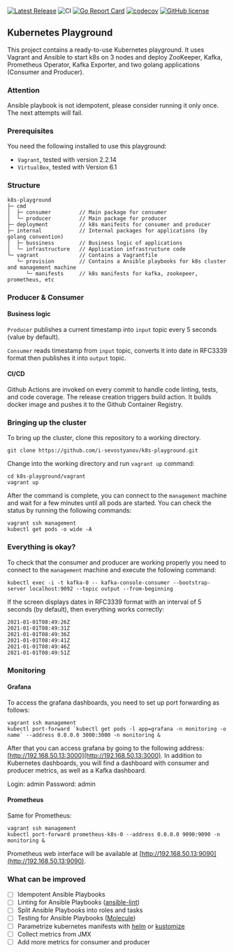 [![Latest Release](https://img.shields.io/github/release/i-sevostyanov/k8s-playground.svg)](https://github.com/i-sevostyanov/k8s-playground/releases/latest)
![CI](https://github.com/i-sevostyanov/k8s-playground/workflows/CI/badge.svg)
[![Go Report Card](https://goreportcard.com/badge/github.com/i-sevostyanov/k8s-playground)](https://goreportcard.com/report/github.com/i-sevostyanov/k8s-playground)
[![codecov](https://codecov.io/gh/i-sevostyanov/k8s-playground/branch/main/graph/badge.svg?token=JEFLNDSIY5)](https://codecov.io/gh/i-sevostyanov/k8s-playground)
[![GitHub license](https://img.shields.io/github/license/i-sevostyanov/k8s-playground)](https://github.com/i-sevostyanov/k8s-playground/blob/main/LICENSE)

## Kubernetes Playground
This project contains a ready-to-use Kubernetes playground. It uses Vagrant and Ansible to start k8s on 3 nodes and deploy
ZooKeeper, Kafka, Prometheus Operator, Kafka Exporter, and two golang applications (Consumer and Producer).

### Attention
Ansible playbook is not idempotent, please consider running it only once. The next attempts will fail.

### Prerequisites
You need the following installed to use this playground:
- `Vagrant`, tested with version 2.2.14
- `VirtualBox`, tested with Version 6.1

### Structure
```
k8s-playground
├─ cmd                
│  ├─ consumer         // Main package for consumer
│  └─ producer         // Main package for producer
├─ deployment          // k8s manifests for consumer and producer 
├─ internal            // Internal packages for applications (by golang convention) 
│  ├─ bussiness        // Business logic of applications
│  └─ infrastructure   // Application infrastructure code
└─ vagrant             // Contains a Vagrantfile
   └─ provision        // Contains a Ansible playbooks for k8s cluster and management machine
      └─ manifests     // k8s manifests for kafka, zookepeer, prometheus, etc
```

### Producer & Consumer

#### Business logic
`Producer` publishes a current timestamp into `input` topic every 5 seconds (value by default).

`Consumer` reads timestamp from `input` topic, converts it into date in RFC3339 format then publishes it into `output` topic.

#### CI/CD
Github Actions are invoked on every commit to handle code linting, tests, and code coverage. The release creation triggers build action. 
It builds docker image and pushes it to the Github Container Registry. 

### Bringing up the cluster
To bring up the cluster, clone this repository to a working directory.

```
git clone https://github.com/i-sevostyanov/k8s-playground.git
```

Change into the working directory and run `vagrant up` command:

```
cd k8s-playground/vagrant
vagrant up
```

After the command is complete, you can connect to the `management` machine and wait for a few minutes until all pods are started. 
You can check the status by running the following commands:

```
vagrant ssh management
kubectl get pods -o wide -A
```

### Everything is okay?
To check that the consumer and producer are working properly you need to connect to the `management` machine and execute the following command:
```shell
kubectl exec -i -t kafka-0 -- kafka-console-consumer --bootstrap-server localhost:9092 --topic output --from-beginning
```

If the screen displays dates in RFC3339 format with an interval of 5 seconds (by default), then everything works correctly:
```shell
2021-01-01T08:49:26Z
2021-01-01T08:49:31Z
2021-01-01T08:49:36Z
2021-01-01T08:49:41Z
2021-01-01T08:49:46Z
2021-01-01T08:49:51Z
```

### Monitoring

#### Grafana
To access the grafana dashboards, you need to set up port forwarding as follows:
```shell
vagrant ssh management
kubectl port-forward `kubectl get pods -l app=grafana -n monitoring -o name` --address 0.0.0.0 3000:3000 -n monitoring &
```
After that you can access grafana by going to the following address: [http://192.168.50.13:3000](http://192.168.50.13:3000).
In addition to Kubernetes dashboards, you will find a dashboard with consumer and producer metrics, as well as a Kafka dashboard.

Login: admin
Password: admin

#### Prometheus
Same for Prometheus:
```shell
vagrant ssh management
kubectl port-forward prometheus-k8s-0 --address 0.0.0.0 9090:9090 -n monitoring &
```
Prometheus web interface will be available at [http://192.168.50.13:9090](http://192.168.50.13:9090).

### What can be improved
- [ ] Idempotent Ansible Playbooks
- [ ] Linting for Ansible Playbooks ([ansible-lint](https://ansible-lint.readthedocs.io/en/latest/))
- [ ] Split Ansible Playbooks into roles and tasks
- [ ] Testing for Ansible Playbooks ([Molecule](https://molecule.readthedocs.io/en/latest/index.html))
- [ ] Parametrize kubernetes manifests with [helm](https://helm.sh) or [kustomize](https://kustomize.io)
- [ ] Collect metrics from JMX
- [ ] Add more metrics for consumer and producer 

